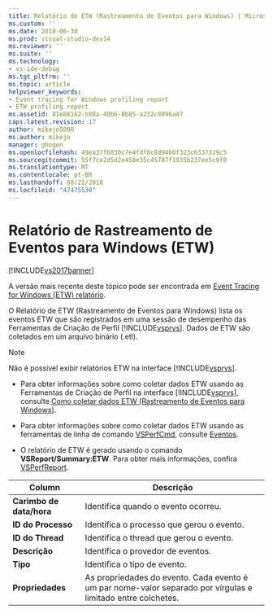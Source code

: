 ```yaml
---
title: Relatório de ETW (Rastreamento de Eventos para Windows) | Microsoft Docs
ms.custom: ''
ms.date: 2018-06-30
ms.prod: visual-studio-dev14
ms.reviewer: ''
ms.suite: ''
ms.technology:
- vs-ide-debug
ms.tgt_pltfrm: ''
ms.topic: article
helpviewer_keywords:
- Event tracing for Windows profiling report
- ETW profiling report
ms.assetid: 81e88162-b88a-40b6-8b85-a232c8096a47
caps.latest.revision: 17
author: mikejo5000
ms.author: mikejo
manager: ghogen
ms.openlocfilehash: 49ea37f6830c7e4fdf8c8d94b0f323c6337329c5
ms.sourcegitcommit: 55f7ce2d5d2e458e35c45787f1935b237ee5c9f8
ms.translationtype: MT
ms.contentlocale: pt-BR
ms.lasthandoff: 08/22/2018
ms.locfileid: "47475530"
---
```

# <a name="event-tracing-for-windows-etw-report"></a>Relatório de Rastreamento de Eventos para Windows (ETW)
[!INCLUDE[vs2017banner](../includes/vs2017banner.md)]

A versão mais recente deste tópico pode ser encontrada em [Event Tracing for Windows (ETW) relatório](https://docs.microsoft.com/visualstudio/profiling/event-tracing-for-windows-etw-report).  
  
O Relatório de ETW (Rastreamento de Eventos para Windows) lista os eventos ETW que são registrados em uma sessão de desempenho das Ferramentas de Criação de Perfil [!INCLUDE[vsprvs](../includes/vsprvs-md.md)]. Dados de ETW são coletados em um arquivo binário (.etl).  
  
> [!NOTE]
>  Não é possível exibir relatórios ETW na interface [!INCLUDE[vsprvs](../includes/vsprvs-md.md)].  
  
-   Para obter informações sobre como coletar dados ETW usando as Ferramentas de Criação de Perfil na interface [!INCLUDE[vsprvs](../includes/vsprvs-md.md)], consulte [Como coletar dados ETW (Rastreamento de Eventos para Windows)](../profiling/how-to-collect-event-tracing-for-windows-etw-data.md).  
  
-   Para obter informações sobre como coletar dados ETW usando as ferramentas de linha de comando [VSPerfCmd](../profiling/vsperfcmd.md), consulte [Eventos](../profiling/events-vsperfcmd.md).  
  
-   O relatório de ETW é gerado usando o comando **VSReport/Summary:ETW**. Para obter mais informações, confira [VSPerfReport](../profiling/vsperfreport.md).  
  
|Column|Descrição|  
|------------|-----------------|  
|**Carimbo de data/hora**|Identifica quando o evento ocorreu.|  
|**ID do Processo**|Identifica o processo que gerou o evento.|  
|**ID do Thread**|Identifica o thread que gerou o evento.|  
|**Descrição**|Identifica o provedor de eventos.|  
|**Tipo**|Identifica o tipo de evento.|  
|**Propriedades**|As propriedades do evento. Cada evento é um par nome-valor separado por vírgulas e limitado entre colchetes.|



